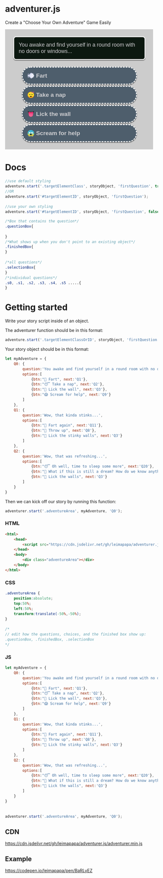 # adventurer.js
Create a "Choose Your Own Adventure" Game Easily


![Example Story Screenshot](/example.png)


# Docs
```js
//use default styling
adventure.start('.targetElementClass', storyObject, 'firstQuestion', true);
//OR
adventure.start('#targetElementID', storyObject, 'firstQuestion');

//use your own styling
adventure.start('#targetElementID', storyObject, 'firstQuestion', false);
```
```css
/*Box that contains the question*/
.questionBox{

}
/*What shows up when you don't point to an existing object*/
.finishedBox{
}

/*all questions*/
.selectionBox{
}
/*individual questions*/
.s0, .s1, .s2, .s3, .s4, .s5 .....{
}
```

# Getting started
Write your story script inside of an object.

The adventurer function should be in this format:
```js
adventure.start('.targetElementClassOrID', storyObject, 'firstQuestion');
```


Your story object should be in this format:
```js
let myAdventure = {
	Q0: {
		question:'You awake and find yourself in a round room with no doors or windows...',
		options:[
			{btn:"💨 Fart", next:'Q1'},
			{btn:"😴 Take a nap", next:'Q2'},
			{btn:"👅 Lick the wall", next:'Q3'},
			{btn:"😱 Scream for help", next:'Q9'}
		]
	},
	Q1: {
		question:'Wow, that kinda stinks...',
		options:[
			{btn:"💨 Fart again", next:'Q11'},
			{btn:"🤮 Throw up", next:'Q8'},
			{btn:"👅 Lick the stinky walls", next:'Q3'}
		]
	},
	Q2: {
		question:'Wow, that was refreshing...',
		options:[
			{btn:"😴 Oh well, time to sleep some more", next:'Q20'},
			{btn:"🤔 What if this is still a dream? How do we know anything is real?", next:'Q7'},
			{btn:"👅 Lick the walls", next:'Q3'}
		]
	}
}
```

Then we can kick off our story by running this function:
```js
adventurer.start('.adventureArea', myAdventure, 'Q0');
```

### HTML
```html
<html>
	<head>
		<script src="https://cdn.jsdelivr.net/gh/leimapapa/adventurer.js/adventurer.min.js"></script>
	</head>
	<body>
		<div class="adventureArea"></div>
	</body>
</html>
```
### CSS
```css
.adventureArea {
	position:absolute;
	top:50%;
	left:50%;
	transform:translate(-50%,-50%);
}

/*
// edit how the questions, choices, and the finished box show up:
.questionBox, .finishedBox, .selectionBox
*/
```
### JS
```js
let myAdventure = {
	Q0: {
		question:'You awake and find yourself in a round room with no doors or windows...',
		options:[
			{btn:"💨 Fart", next:'Q1'},
			{btn:"😴 Take a nap", next:'Q2'},
			{btn:"👅 Lick the wall", next:'Q3'},
			{btn:"😱 Scream for help", next:'Q9'}
		]
	},
	Q1: {
		question:'Wow, that kinda stinks...',
		options:[
			{btn:"💨 Fart again", next:'Q11'},
			{btn:"🤮 Throw up", next:'Q8'},
			{btn:"👅 Lick the stinky walls", next:'Q3'}
		]
	},
	Q2: {
		question:'Wow, that was refreshing...',
		options:[
			{btn:"😴 Oh well, time to sleep some more", next:'Q20'},
			{btn:"🤔 What if this is still a dream? How do we know anything is real?", next:'Q7'},
			{btn:"👅 Lick the walls", next:'Q3'}
		]
	}
}


adventurer.start('.adventureArea', myAdventure, 'Q0');
```

## CDN

https://cdn.jsdelivr.net/gh/leimapapa/adventurer.js/adventurer.min.js

## Example

https://codepen.io/leimapapa/pen/BaRLyEZ
